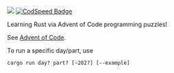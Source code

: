 ![](https://img.shields.io/badge/stars%20⭐-28-yellow)
[![CodSpeed Badge](https://img.shields.io/endpoint?url=https://codspeed.io/badge.json)](https://codspeed.io/plesak/advent-of-code)

Learning Rust via Advent of Code programming puzzles!

See [Advent of Code](https://adventofcode.com/).

To run a specific day/part, use

`cargo run day? part? [-202?] [--example]`
